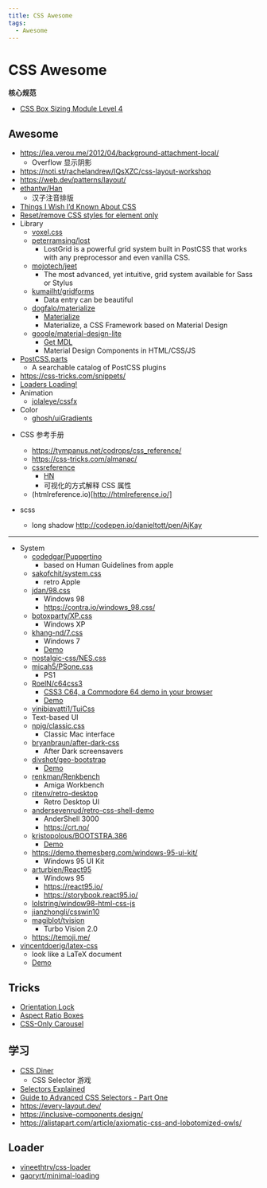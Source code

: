 ```yaml
---
title: CSS Awesome
tags:
  - Awesome
---
```


# CSS Awesome

**核心规范**

- [CSS Box Sizing Module Level 4](https://drafts.csswg.org/css-sizing-4)

## Awesome

- https://lea.verou.me/2012/04/background-attachment-local/
  - Overflow 显示阴影
- https://noti.st/rachelandrew/IQsXZC/css-layout-workshop
- https://web.dev/patterns/layout/
- [ethantw/Han](https://github.com/ethantw/Han)
  - 汉子注音排版
- [Things I Wish I’d Known About CSS ](https://news.ycombinator.com/item?id=23868355)
- [Reset/remove CSS styles for element only](https://stackoverflow.com/q/15901030/1870054)
- Library
  - [voxel.css](http://www.voxelcss.com/)
  - [peterramsing/lost](https://github.com/peterramsing/lost)
    - LostGrid is a powerful grid system built in PostCSS that works with any preprocessor and even vanilla CSS.
  - [mojotech/jeet](https://github.com/mojotech/jeet)
    - The most advanced, yet intuitive, grid system available for Sass or Stylus
  - [kumailht/gridforms](https://github.com/kumailht/gridforms)
    - Data entry can be beautiful
  - [dogfalo/materialize](https://github.com/dogfalo/materialize)
    - [Materialize](https://materializecss.com)
    - Materialize, a CSS Framework based on Material Design
  - [google/material-design-lite](https://github.com/google/material-design-lite)
    - [Get MDL](https://getmdl.io/)
    - Material Design Components in HTML/CSS/JS
- [PostCSS.parts](https://www.postcss.parts/)
  - A searchable catalog of PostCSS plugins
- https://css-tricks.com/snippets/
- [Loaders Loading!](https://codepen.io/collection/jifIK)
- Animation
  - [jolaleye/cssfx](https://github.com/jolaleye/cssfx)
- Color
  - [ghosh/uiGradients](https://github.com/ghosh/uiGradients)

* CSS 参考手册

  - https://tympanus.net/codrops/css_reference/
  - https://css-tricks.com/almanac/
  - [cssreference](http://cssreference.io/)
    - [HN](https://news.ycombinator.com/item?id=13031492)
    - 可视化的方式解释 CSS 属性
  - (htmlreference.io)[http://htmlreference.io/]

* scss
  - long shadow http://codepen.io/danieltott/pen/AjKay

---

- System
  - [codedgar/Puppertino](https://github.com/codedgar/Puppertino)
    - based on Human Guidelines from apple
  - [sakofchit/system.css](https://github.com/sakofchit/system.css)
    - retro Apple
  - [jdan/98.css](https://github.com/jdan/98.css)
    - Windows 98
    - https://contra.io/windows_98.css/
  - [botoxparty/XP.css](https://github.com/botoxparty/XP.css)
    - Windows XP
  - [khang-nd/7.css](https://github.com/khang-nd/7.css)
    - Windows 7
    - [Demo](https://khang-nd.github.io/7.css)
  - [nostalgic-css/NES.css](https://github.com/nostalgic-css/NES.css)
  - [micah5/PSone.css](https://github.com/micah5/PSone.css)
    - PS1
  - [RoelN/c64css3](https://github.com/RoelN/c64css3)
    - [CSS3 C64, a Commodore 64 demo in your browser](https://pixelambacht.nl/2013/css3-c64/)
    - [Demo](https://pixelambacht.nl/demo/css3-c64/)
  -  [vinibiavatti1/TuiCss](https://github.com/vinibiavatti1/TuiCss)
    - Text-based UI
  - [npjg/classic.css](https://github.com/npjg/classic.css)
    - Classic Mac interface
  - [bryanbraun/after-dark-css](https://github.com/bryanbraun/after-dark-css)
    - After Dark screensavers
  - [divshot/geo-bootstrap](https://github.com/divshot/geo-bootstrap)
    - [Demo](https://code.divshot.com/geo-bootstrap/)
  - [renkman/Renkbench](https://github.com/renkman/Renkbench)
    - Amiga Workbench
  - [ritenv/retro-desktop](https://github.com/ritenv/retro-desktop)
    - Retro Desktop UI
  - [andersevenrud/retro-css-shell-demo](https://github.com/andersevenrud/retro-css-shell-demo)
    - AnderShell 3000
    - https://crt.no/
  - [kristopolous/BOOTSTRA.386](https://github.com/kristopolous/BOOTSTRA.386)
    - [Demo](https://kristopolous.github.io/BOOTSTRA.386/)
  - https://demo.themesberg.com/windows-95-ui-kit/
    - Windows 95 UI Kit
  - [arturbien/React95](https://github.com/arturbien/React95)
    - Windows 95
    - https://react95.io/
    - https://storybook.react95.io/
  - [lolstring/window98-html-css-js](https://github.com/lolstring/window98-html-css-js)
  - [jianzhongli/csswin10](https://github.com/jianzhongli/csswin10)
  - [magiblot/tvision](https://github.com/magiblot/tvision)
    - Turbo Vision 2.0
  - https://temoji.me/
- [vincentdoerig/latex-css](https://github.com/vincentdoerig/latex-css)
  - look like a LaTeX document
  - [Demo](https://latex.vercel.app/)
## Tricks

- [Orientation Lock](https://css-tricks.com/snippets/css/orientation-lock/)
- [Aspect Ratio Boxes](https://css-tricks.com/aspect-ratio-boxes/)
- [CSS-Only Carousel](https://css-tricks.com/css-only-carousel/)

## 学习

- [CSS Diner](https://flukeout.github.io/)
  - CSS Selector 游戏
- [Selectors Explained](https://kittygiraudel.github.io/selectors-explained/)
- [Guide to Advanced CSS Selectors - Part One](https://moderncss.dev/guide-to-advanced-css-selectors-part-one/)
- https://every-layout.dev/
- https://inclusive-components.design/
- https://alistapart.com/article/axiomatic-css-and-lobotomized-owls/

## Loader

- [vineethtrv/css-loader](https://github.com/vineethtrv/css-loader)
- [gaoryrt/minimal-loading](https://github.com/gaoryrt/minimal-loading)
